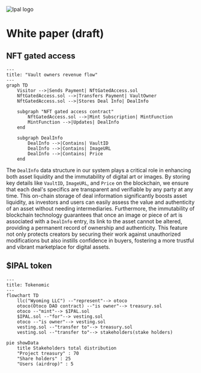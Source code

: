 ![Ipal logo](https://i-p.rmcdn.net/65fd9abf114acc00326b972c/4693032/image-dbef989c-7504-46cf-97e1-410a19916f20.png?e=webp&nll=true)

# White paper (draft)

## NFT gated access

```mermaid
---
title: "Vault owners revenue flow"
---
graph TD
    Visitor -->|Sends Payment| NftGatedAccess.sol
    NftGatedAccess.sol -->|Transfers Payment| VaultOwner
    NftGatedAccess.sol -->|Stores Deal Info| DealInfo

    subgraph "NFT gated access contract"
        NftGatedAccess.sol -->|Mint Subscription| MintFunction
        MintFunction -->|Updates| DealInfo
    end

    subgraph DealInfo
        DealInfo -->|Contains| VaultID
        DealInfo -->|Contains| ImageURL
        DealInfo -->|Contains| Price
    end
```

The `DealInfo` data structure in our system plays a critical role in enhancing both asset liquidity and the immutability of digital art or images. By storing key details like `VaultID`, `ImageURL`, and `Price` on the blockchain, we ensure that each deal's specifics are transparent and verifiable by any party at any time. This on-chain storage of deal information significantly boosts asset liquidity, as investors and users can easily assess the value and authenticity of an asset without needing intermediaries. Furthermore, the immutability of blockchain technology guarantees that once an image or piece of art is associated with a `DealInfo` entry, its link to the asset cannot be altered, providing a permanent record of ownership and authenticity. This feature not only protects creators by securing their work against unauthorized modifications but also instills confidence in buyers, fostering a more trustful and vibrant marketplace for digital assets.

## $IPAL token

```mermaid
---
title: Tokenomic
---
flowchart TD
    llc("Wyoming LLC") --"represent"--> otoco
    otoco(Otoco DAO contract) --"is owner"--> treasury.sol
    otoco --"mint"--> $IPAL.sol
    $IPAL.sol --"for"--> vesting.sol
    otoco --"is owner"--> vesting.sol
    vesting.sol --"transfer to"--> treasury.sol
    vesting.sol --"transfer to"--> stakeholders(stake holders)
```

```mermaid
pie showData
    title Stakeholders total distribution
    "Project treasury" : 70
    "Share holders" : 25
    "Users (airdrop)" : 5
```
